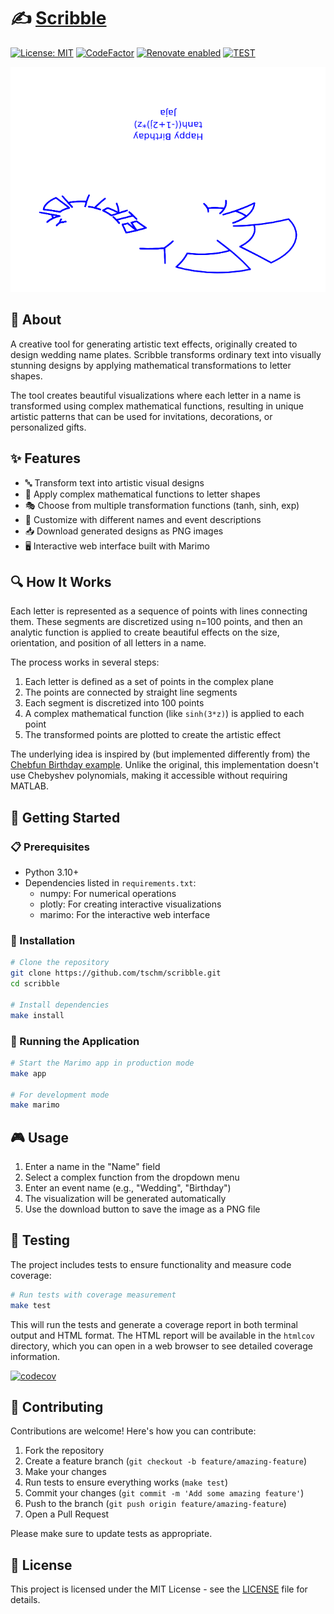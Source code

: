 # ✍️ [Scribble](https://tschm.github.io/scribble)

[![License: MIT](https://img.shields.io/badge/License-MIT-yellow.svg)](LICENSE)
[![CodeFactor](https://www.codefactor.io/repository/github/tschm/scribble/badge)](https://www.codefactor.io/repository/github/tschm/scribble)
[![Renovate enabled](https://img.shields.io/badge/renovate-enabled-brightgreen.svg)](https://github.com/renovatebot/renovate)
[![TEST](https://github.com/tschm/scribble/actions/workflows/test.yml/badge.svg)](https://github.com/tschm/scribble/actions/workflows/test.yml)

![Happy Birthday](Happy%20Birthday.png)

## 💫 About

A creative tool for generating artistic text effects,
originally created to design wedding name plates.
Scribble transforms ordinary text into visually
stunning designs by applying mathematical transformations to letter shapes.

The tool creates beautiful visualizations where each letter in a name is
transformed using complex mathematical functions, resulting in unique
artistic patterns that can be used for invitations, decorations, or
personalized gifts.

## ✨ Features

- 🔤 Transform text into artistic visual designs
- 🧮 Apply complex mathematical functions to letter shapes
- 🎭 Choose from multiple transformation functions (tanh, sinh, exp)
- 📝 Customize with different names and event descriptions
- 📥 Download generated designs as PNG images
- 🖥️ Interactive web interface built with Marimo

## 🔍 How It Works

Each letter is represented as a sequence of points with lines connecting them.
These segments are discretized using n=100 points, and then an analytic
function is applied to create beautiful effects on the size, orientation,
and position of all letters in a name.

The process works in several steps:

1. Each letter is defined as a set of points in the complex plane
2. The points are connected by straight line segments
3. Each segment is discretized into 100 points
4. A complex mathematical function (like `sinh(3*z)`) is applied to each point
5. The transformed points are plotted to create the artistic effect

The underlying idea is inspired by (but implemented differently from)
the [Chebfun Birthday example](https://www.mathworks.com/matlabcentral/mlc-downloads/downloads/submissions/23972/versions/22/previews/chebfun/examples/fun/html/Birthday.html).
Unlike the original, this implementation doesn't use Chebyshev polynomials,
making it accessible without requiring MATLAB.

## 🚀 Getting Started

### 📋 Prerequisites

- Python 3.10+
- Dependencies listed in `requirements.txt`:
  - numpy: For numerical operations
  - plotly: For creating interactive visualizations
  - marimo: For the interactive web interface

### 🔧 Installation

```bash
# Clone the repository
git clone https://github.com/tschm/scribble.git
cd scribble

# Install dependencies
make install
```

### 🎨 Running the Application

```bash
# Start the Marimo app in production mode
make app

# For development mode
make marimo
```

## 🎮 Usage

1. Enter a name in the "Name" field
2. Select a complex function from the dropdown menu
3. Enter an event name (e.g., "Wedding", "Birthday")
4. The visualization will be generated automatically
5. Use the download button to save the image as a PNG file

## 🧪 Testing

The project includes tests to ensure functionality and measure code coverage:

```bash
# Run tests with coverage measurement
make test
```

This will run the tests and generate a coverage report in both terminal
output and HTML format. The HTML report will be available in the `htmlcov`
directory, which you can open in a web browser to see detailed coverage information.

[![codecov](https://codecov.io/gh/tschm/scribble/branch/main/graph/badge.svg)](https://codecov.io/gh/tschm/scribble)

## 🤝 Contributing

Contributions are welcome! Here's how you can contribute:

1. Fork the repository
2. Create a feature branch (`git checkout -b feature/amazing-feature`)
3. Make your changes
4. Run tests to ensure everything works (`make test`)
5. Commit your changes (`git commit -m 'Add some amazing feature'`)
6. Push to the branch (`git push origin feature/amazing-feature`)
7. Open a Pull Request

Please make sure to update tests as appropriate.

## 📄 License

This project is licensed under the MIT License - see
the [LICENSE](LICENSE) file for details.

